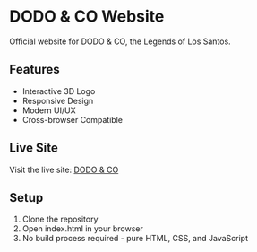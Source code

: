 # DODO & CO Website

Official website for DODO & CO, the Legends of Los Santos.

## Features
- Interactive 3D Logo
- Responsive Design
- Modern UI/UX
- Cross-browser Compatible

## Live Site
Visit the live site: [DODO & CO](https://yourusername.github.io/dodo-co-website)

## Setup
1. Clone the repository
2. Open index.html in your browser
3. No build process required - pure HTML, CSS, and JavaScript 